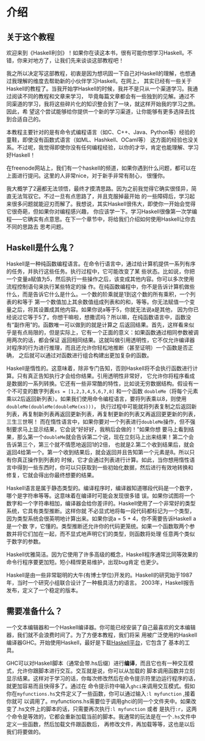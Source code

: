 # 介绍

## 关于这个教程

欢迎来到《Haskell利剑》！如果你在读这本书，很有可能你想学习Haskell。不错，你来对地方了，让我们先来谈谈这部教程吧！

我之所以决定写这部教程，初衷是因为想巩固一下自己对Haskell的理解，也想通过我理解的维度去帮助新的小伙伴学习Haskell。在网上，
其实已经有一些关于Haskell的教程了。当我开始学Haskell的时候，我并不是只从一个渠道学习。我通过阅读不同的教程和文章来学习，
毕竟每篇文章都会有一些独到的见解。通过不同渠道的学习，我将这些碎片化的知识整合到了一块，就这样开始我的学习之旅。因此，希
望这个尝试能够给你提供一个新的学习渠道，让你能够有更多选择去找到合适自己的。

本教程主要针对的是有命令式编程语言（如C、C++、Java、Python等）经验的童鞋，即使没有函数式语言（如ML、Hashkell、OCaml等）
这方面的经验也没关系。不过呢，我觉得即使你没有任何编程经验，以你的才华，肯定也能理解、学习好Haskell！

在freenode网站上，我们有一个haskell的频道，如果你遇到什么问题，都可以在上面进行提问。这里的人非常nice，对于新手非常有耐心，
很懂你。

我大概学了2遍都无法领悟，最终才摸清思路。因为之前我觉得它确实很怪异，简直无法驾驭它。不过一旦有点思路了，并且克服掉最开始
的一些障碍后，学习起来很多问题就能迎刃而解了。我想说，其实Haskell很伟大，即使你一开始会觉得它很奇葩，但如果你对编程感兴趣，
你应该学一下。学习Haskell很像第一次学编程——它确实有点意思。在下一个章节中，将给我们介绍如何使用Haskell让你去不同的思路去
思考问题。


## Haskell是什么鬼？

Haskell是一种纯函数编程语言。在命令行语言中，通过给计算机提供一系列有序的任务，并执行这些任务。执行过程中，它可能改变了某
些状态。比如说，你把一个变量a赋值为5，然后执行一些操作之后，该变成其他内容。你可以多次使用流程控制语句来执行某些特定的操
作。在纯函数编程中，你不是告诉计算机做些什么，而是告诉它什么是什么。一个数的阶乘就是1到这个数的所有乘积，一个列表的和等于
第一个数值加上其余数值组成列表和的和，等等。你无法赋值一个变量之后，将其设置成其他内容。如果你说a等于5，你就无法说a是其他，
因为你已经说过它等于5了。你想干嘛啦，想撒谎吗？所以嘛，在纯函数语言中，函数没有“副作用”的。函数唯一可以做到的就是计算之
后返回结果。首先，这样看来似乎是有点局限的，但是实际上，它有一个正面的意义：如果函数通过相同参数被调用两次的话，都会保证
返回相同结果。这就叫做引用透明性，它不仅允许编译器对程序的行为进行推理，而且还允许你轻松地推断（甚至证明）一个函数是否正确，
之后就可以通过对函数进行组合构建出更加复杂的函数。

Haskell是惰性的。这意味着，除非专门告知，否则Haskell将不会执行函数进行计算。只有真正告知执行才会给你结果。引用透明性非常好，
它允许你将程序看成是数据的一系列转换。它还有一些非常酷的特性，比如说无穷数据结构。假设有一个不可变的数字列表`xs = [1,2,3,4,5,6,7,8]` 
和一个函数 `doubleMe`（将每个元素乘以2后返回新列表）。如果我们使用命令编程语言，要将列表乘以8，则使用`doubleMe(doubleMe(doubleMe(xs)))`，
执行过程中可能就将列表复制之后返回新列表，再复制新列表再返回更新列表，再复制更新的列表又再返回更更新的列表，三生三世啊！
而在惰性语言中，如果你要对一个列表进行`doubleMe`操作，但不强制要求马上显示结果，它会说“好好好，我稍后会做的！”如果你想
要马上看到结果，那么第一个`doubleMe`就会告诉第二个说，现在立刻马上出来结果！第二个会告诉第三个，第三个就不情愿地返回1的2倍，
也就是2.第二个收到结果后，就会返回4给第一个。第一个收到结果后，就会返回并且告知第一个元素是8。所以只有你真正操作到列表的
时候，它才会通过列表进行计算。如此，当你想用惰性语言中得到一些东西时，你可以只获取到一些初始化数据，然后进行有效地转换和
修复，它就会得出你最终想要的结果。

Haskell语言是属于静态类型的。编译程序时，编译器知道哪段代码是一个数字，哪个是字符串等等。这意味着在编译时可能会发现很多错
误。如果你试图将一个数字和一个字符串相加，编译器会给你差评的。Haskell使用了一个非常好的类型系统，它具有类型推断。这样你就
不必显式地将每一段代码都标记为一个类型，因为类型系统会很英明地计算出来。如果你说a = 5 + 4，你不需要告诉Haskell a是一个数
字，它懂的。类型推断还允许你的代码更笼统。如果一个函数取两个参数并将它们加在一起，而不显式地声明它们的类型，则函数将处理
任意两个类似于数字的参数。

Haskell优雅简洁。因为它使用了许多高级的概念，Haskell程序通常比同等效果的命令行程序要更加短。短小精悍更易维护，出现bug肯定
也更少。

Haskell是由一些非常聪明的大牛(有博士学位)开发的。Haskell的研究始于1987年，当时一个研究小组联合设计了一种极具活力的语言。
2003年，Haskell报告发布，定义了一个稳定的版本。

## 需要准备什么？

一个文本编辑器和一个Haskell编译器。你可能已经安装了自己最喜欢的文本编辑器，我们就不会浪费时间了。为了方便本教程，我们将采
用被广泛使用的Haskell编译器GHC。开始使用Haskell，最好是下载[Haskell平台](http://hackage.haskell.org/platform/)，它包含了
基本的工具。

GHC可以对Haskell脚本（通常会带.hs后缀）进行**编译**，而且它也有一种交互模式，允许你跟脚本进行交互。交互就是说，你可以从加载的
脚本调用函数并立刻显示结果。这样对于学习的话，你每次修改然后在命令提示符里边运行程序的话，就更加容易而且快得多了。通过在
命令提示符中输入`ghci`来调用交互模式。假如你在`myfunctions.hs`文件定义了一些函数，你可以通过输入`:l myfunction` ,接着你就可
以调用了。myfunctions.hs需要位于调用ghci的同一个文件夹中。如果改变了.hs文件上的脚本的话，只需要再次执行`:l myfunction` 或者
是执行`:r`，这两个命令是等效的，它都会重新加载当前的脚本。我通常的玩法是在一个`.hs`文件中定义一些函数，然后加载文件跟函数后，
再修改文件，再加载等等，这也是以后我们将要做的。